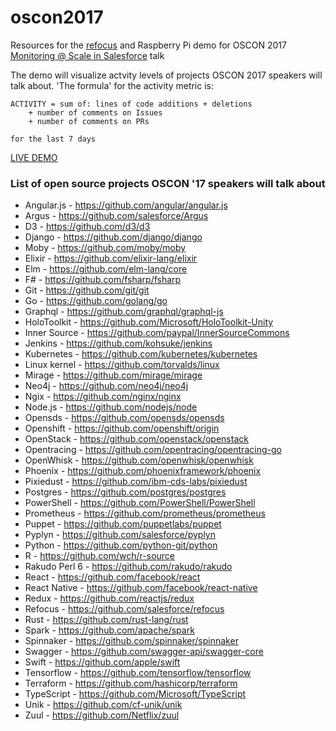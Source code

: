 # oscon2017
Resources for the [refocus](https://github.com/salesforce/refocus) and Raspberry Pi demo for OSCON 2017 [Monitoring @ Scale in Salesforce](https://conferences.oreilly.com/oscon/oscon-tx/public/schedule/detail/61450) talk

The demo will visualize actvity levels of projects OSCON 2017 speakers will talk about. 'The formula' for the activity metric is:

```
ACTIVITY = sum of: lines of code additions + deletions
    + number of comments on Issues
    + number of comments on PRs

for the last 7 days
```

[LIVE DEMO](http://opensource-mon.herokuapp.com/perspectives/bubbles-perspective)

### List of open source projects OSCON '17 speakers will talk about
* Angular.js - https://github.com/angular/angular.js
* Argus - https://github.com/salesforce/Argus
* D3 - https://github.com/d3/d3
* Django - https://github.com/django/django
* Moby - https://github.com/moby/moby
* Elixir - https://github.com/elixir-lang/elixir
* Elm - https://github.com/elm-lang/core
* F# - https://github.com/fsharp/fsharp
* Git - https://github.com/git/git
* Go - https://github.com/golang/go
* Graphql - https://github.com/graphql/graphql-js
* HoloToolkit - https://github.com/Microsoft/HoloToolkit-Unity
* Inner Source - https://github.com/paypal/InnerSourceCommons
* Jenkins - https://github.com/kohsuke/jenkins
* Kubernetes - https://github.com/kubernetes/kubernetes
* Linux kernel - https://github.com/torvalds/linux
* Mirage - https://github.com/mirage/mirage
* Neo4j - https://github.com/neo4j/neo4j
* Ngix - https://github.com/nginx/nginx
* Node.js - https://github.com/nodejs/node
* Opensds - https://github.com/opensds/opensds
* Openshift - https://github.com/openshift/origin
* OpenStack - https://github.com/openstack/openstack
* Opentracing - https://github.com/opentracing/opentracing-go
* OpenWhisk - https://github.com/openwhisk/openwhisk
* Phoenix - https://github.com/phoenixframework/phoenix
* Pixiedust - https://github.com/ibm-cds-labs/pixiedust
* Postgres - https://github.com/postgres/postgres
* PowerShell - https://github.com/PowerShell/PowerShell
* Prometheus - https://github.com/prometheus/prometheus
* Puppet - https://github.com/puppetlabs/puppet
* Pyplyn - https://github.com/salesforce/pyplyn
* Python - https://github.com/python-git/python
* R - https://github.com/wch/r-source
* Rakudo Perl 6 - https://github.com/rakudo/rakudo
* React - https://github.com/facebook/react
* React Native - https://github.com/facebook/react-native
* Redux - https://github.com/reactjs/redux
* Refocus - https://github.com/salesforce/refocus
* Rust - https://github.com/rust-lang/rust
* Spark - https://github.com/apache/spark
* Spinnaker - https://github.com/spinnaker/spinnaker
* Swagger - https://github.com/swagger-api/swagger-core
* Swift - https://github.com/apple/swift
* Tensorflow - https://github.com/tensorflow/tensorflow
* Terraform - https://github.com/hashicorp/terraform
* TypeScript - https://github.com/Microsoft/TypeScript
* Unik - https://github.com/cf-unik/unik
* Zuul - https://github.com/Netflix/zuul
